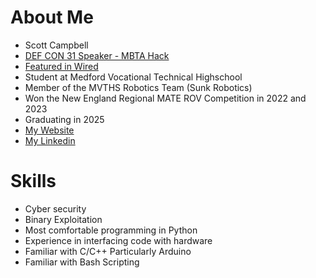 # About Me

- Scott Campbell
- [DEF CON 31 Speaker - MBTA Hack](https://info.defcon.org/event/?id=50748)
- [Featured in Wired](https://www.wired.com/story/mtba-charliecard-hack-defcon-2023/)
- Student at Medford Vocational Technical Highschool
- Member of the MVTHS Robotics Team (Sunk Robotics)
- Won the New England Regional MATE ROV Competition in 2022 and 2023
- Graduating in 2025
- [My Website](https://josephscottcampbell.com/)
- [My Linkedin](https://www.linkedin.com/in/j-scott-campbell/)

# Skills

- Cyber security
- Binary Exploitation
- Most comfortable programming in Python
- Experience in interfacing code with hardware
- Familiar with C/C++ Particularly Arduino
- Familiar with Bash Scripting

<!---
joseph-scott-campbell/joseph-scott-campbell is a ✨ special ✨ repository because its `README.md` (this file) appears on your GitHub profile.
You can click the Preview link to take a look at your changes.
--->
